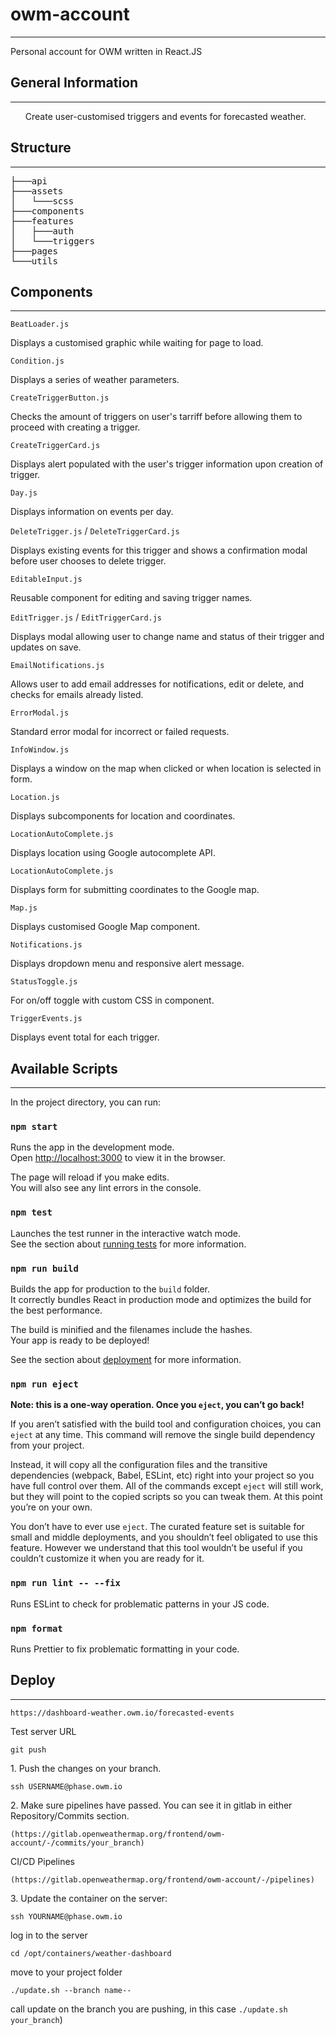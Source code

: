 <h1>owm-account</h1>
<hr><p>Personal account for OWM written in React.JS</p><h2>General Information</h2>
<hr><ul>
Create user-customised triggers and events for forecasted weather.
</ul><h2>Structure</h2>
<hr>
<pre>├───api
├───assets
│   └───scss
├───components
├───features
│   ├───auth
│   └───triggers
├───pages
└───utils</pre>
<h2>Components</h2>
<hr>
<code>BeatLoader.js</code>
<p>Displays a customised graphic while waiting for page to load.</p>
<code>Condition.js</code>
<p>Displays a series of weather parameters.</p>
<code>CreateTriggerButton.js</code>
<p>Checks the amount of triggers on user's tarriff before allowing them to proceed with creating a trigger.</p>
<code>CreateTriggerCard.js</code>
<p>Displays alert populated with the user's trigger information upon creation of trigger.</p>
<code>Day.js</code>
<p>Displays information on events per day.</p>
<code>DeleteTrigger.js</code> / <code>DeleteTriggerCard.js</code>
<p>Displays existing events for this trigger and shows a confirmation modal before user chooses to delete trigger.</p>
<code>EditableInput.js</code>
<p>Reusable component for editing and saving trigger names.</p>
<code>EditTrigger.js</code> / <code>EditTriggerCard.js</code>
<p>Displays modal allowing user to change name and status of their trigger and updates on save.</p>
<code>EmailNotifications.js</code>
<p>Allows user to add email addresses for notifications, edit or delete, and checks for emails already listed.</p>
<code>ErrorModal.js</code>
<p>Standard error modal for incorrect or failed requests.</p>
<code>InfoWindow.js</code>
<p>Displays a window on the map when clicked or when location is selected in form.</p>
<code>Location.js</code>
<p>Displays subcomponents for location and coordinates.</p>
<code>LocationAutoComplete.js</code>
<p>Displays location using Google autocomplete API.</p>
<code>LocationAutoComplete.js</code>
<p>Displays form for submitting coordinates to the Google map.</p>
<code>Map.js</code>
<p>Displays customised Google Map component.</p>
<code>Notifications.js</code>
<p>Displays dropdown menu and responsive alert message.</p>
<code>StatusToggle.js</code>
<p>For on/off toggle with custom CSS in component.</p>
<code>TriggerEvents.js</code>
<p>Displays event total for each trigger.</p>
<h2>Available Scripts</h2>
<hr><p>In the project directory, you can run:</p>
<h3><code>npm start</code></h3>
<p>Runs the app in the development mode.<br>
Open <a href="http://localhost:3000">http://localhost:3000</a> to view it in the browser.</p>
<p>The page will reload if you make edits.<br>
You will also see any lint errors in the console.</p>
<h3><code>npm test</code></h3>
<p>Launches the test runner in the interactive watch mode.<br>
See the section about <a href="https://facebook.github.io/create-react-app/docs/running-tests">running tests</a> for more information.</p>
<h3><code>npm run build</code></h3>
<p>Builds the app for production to the <code>build</code> folder.<br>
It correctly bundles React in production mode and optimizes the build for the best performance.</p>
<p>The build is minified and the filenames include the hashes.<br>
Your app is ready to be deployed!</p>
<p>See the section about <a href="https://facebook.github.io/create-react-app/docs/deployment">deployment</a> for more information.</p>
<h3><code>npm run eject</code></h3>
<p><strong>Note: this is a one-way operation. Once you <code>eject</code>, you can’t go back!</strong></p>
<p>If you aren’t satisfied with the build tool and configuration choices, you can <code>eject</code> at any time. This command will remove the single build dependency from your project.</p>
<p>Instead, it will copy all the configuration files and the transitive dependencies (webpack, Babel, ESLint, etc) right into your project so you have full control over them. All of the commands except <code>eject</code> will still work, but they will point to the copied scripts so you can tweak them. At this point you’re on your own.</p>
<p>You don’t have to ever use <code>eject</code>. The curated feature set is suitable for small and middle deployments, and you shouldn’t feel obligated to use this feature. However we understand that this tool wouldn’t be useful if you couldn’t customize it when you are ready for it.</p>
<h3><code>npm run lint -- --fix</code></h3>
<p>Runs ESLint to check for problematic patterns in your JS code.</p>
<h3><code>npm format</code></h3>
<p>Runs Prettier to fix problematic formatting in your code.</p>
<h2>Deploy</h2>
<hr>
<code>https://dashboard-weather.owm.io/forecasted-events</code>
<p>Test server URL</p>
<code>git push</code>
<p>1. Push the changes on your branch.</p>
<code>ssh USERNAME@phase.owm.io</code>
<p>2. Make sure pipelines have passed. You can see it in gitlab in either Repository/Commits section.</p>
<code>(https://gitlab.openweathermap.org/frontend/owm-account/-/commits/your_branch)</code>
<p>CI/CD Pipelines</p>
<code>(https://gitlab.openweathermap.org/frontend/owm-account/-/pipelines)</code>
<p>3. Update the container on the server:</p>
<code>ssh YOURNAME@phase.owm.io</code>
<p>log in to the server</p>
<code>cd /opt/containers/weather-dashboard</code>
<p>move to your project folder</p>
<code>./update.sh --branch name-- </code>
<p>call update on the branch you are pushing, in this case <code>./update.sh your_branch</code>)</p> 